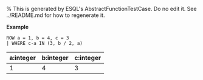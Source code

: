 % This is generated by ESQL's AbstractFunctionTestCase. Do no edit it. See ../README.md for how to regenerate it.

**Example**

```esql
ROW a = 1, b = 4, c = 3
| WHERE c-a IN (3, b / 2, a)
```

| a:integer | b:integer | c:integer |
| --- | --- | --- |
| 1 | 4 | 3 |
